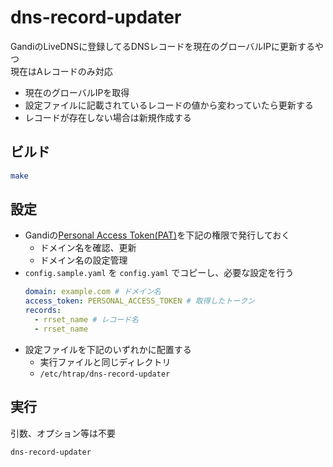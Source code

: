 # dns-record-updater

GandiのLiveDNSに登録してるDNSレコードを現在のグローバルIPに更新するやつ  
現在はAレコードのみ対応

* 現在のグローバルIPを取得
* 設定ファイルに記載されているレコードの値から変わっていたら更新する
* レコードが存在しない場合は新規作成する

## ビルド

```sh
make
```

## 設定

* Gandiの[Personal Access Token(PAT)](https://api.gandi.net/docs/authentication/)を下記の権限で発行しておく
    * ドメイン名を確認、更新
    * ドメイン名の設定管理
* `config.sample.yaml` を `config.yaml` でコピーし、必要な設定を行う
    ```yaml
    domain: example.com # ドメイン名
    access_token: PERSONAL_ACCESS_TOKEN # 取得したトークン
    records:
      - rrset_name # レコード名
      - rrset_name
    ```
* 設定ファイルを下記のいずれかに配置する
    * 実行ファイルと同じディレクトリ
    * `/etc/htrap/dns-record-updater`

## 実行

引数、オプション等は不要

```sh
dns-record-updater
```
